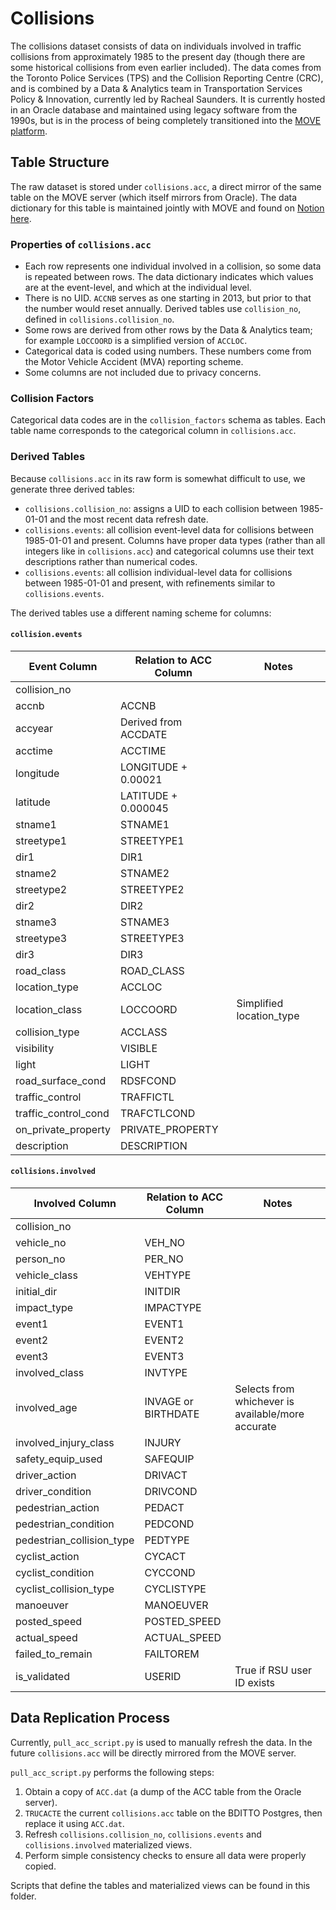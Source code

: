 # Collisions

The collisions dataset consists of data on individuals involved in traffic
collisions from approximately 1985 to the present day (though there are some
historical collisions from even earlier included). The data comes from the
Toronto Police Services (TPS) and the Collision Reporting Centre (CRC), and
is combined by a Data & Analytics team in Transportation Services Policy &
Innovation, currently led by Racheal Saunders. It is currently hosted in an
Oracle database and maintained using legacy software from the 1990s, but is in
the process of being completely transitioned into the [MOVE platform](https://github.com/CityofToronto/bdit_flashcrow).

## Table Structure

The raw dataset is stored under `collisions.acc`, a direct mirror of the same
table on the MOVE server (which itself mirrors from Oracle). The data dictionary
for this table is maintained jointly with MOVE and found on [Notion
here](https://www.notion.so/bditto/5cf7a4b3ee7d40de8557ac77c1cd2e69?v=56499d5d41e04f2097750ca3267f44bc).

### Properties of `collisions.acc`
- Each row represents one individual involved in a collision, so some data is
  repeated between rows. The data dictionary indicates which values are at the
  event-level, and which at the individual level.
- There is no UID. `ACCNB` serves as one starting in 2013, but prior to that the
  number would reset annually. Derived tables use `collision_no`, defined in
  `collisions.collision_no`.
- Some rows are derived from other rows by the Data & Analytics team; for
  example `LOCCOORD` is a simplified version of `ACCLOC`.
- Categorical data is coded using numbers. These numbers come from the Motor
  Vehicle Accident (MVA) reporting scheme.
- Some columns are not included due to privacy concerns.

### Collision Factors

Categorical data codes are in the `collision_factors` schema as tables. Each
table name corresponds to the categorical column in `collisions.acc`.

### Derived Tables

Because `collisions.acc` in its raw form is somewhat difficult to use, we
generate three derived tables:

- `collisions.collision_no`: assigns a UID to each collision between 1985-01-01
  and the most recent data refresh date.
- `collisions.events`: all collision event-level data for collisions between
  1985-01-01 and present. Columns have proper data types (rather than all
  integers like in `collisions.acc`) and categorical columns use their text
  descriptions rather than numerical codes.
- `collisions.events`: all collision individual-level data for collisions
  between 1985-01-01 and present, with refinements similar to
  `collisions.events`.

The derived tables use a different naming scheme for columns:

#### `collision.events`

Event Column | Relation to ACC Column | Notes
-- | -- | --
collision_no |   |  
accnb | ACCNB |  
accyear | Derived from ACCDATE |  
acctime | ACCTIME |  
longitude | LONGITUDE + 0.00021 |  
latitude | LATITUDE + 0.000045 |  
stname1 | STNAME1 |  
streetype1 | STREETYPE1 |  
dir1 | DIR1 |  
stname2 | STNAME2 |  
streetype2 | STREETYPE2 |  
dir2 | DIR2 |  
stname3 | STNAME3 |  
streetype3 | STREETYPE3 |  
dir3 | DIR3 |  
road_class | ROAD_CLASS |  
location_type | ACCLOC |  
location_class | LOCCOORD | Simplified location_type
collision_type | ACCLASS |  
visibility | VISIBLE |  
light | LIGHT |  
road_surface_cond | RDSFCOND |  
traffic_control | TRAFFICTL |  
traffic_control_cond | TRAFCTLCOND |  
on_private_property | PRIVATE_PROPERTY |  
description | DESCRIPTION |  

#### `collisions.involved`

Involved Column | Relation to ACC Column | Notes
-- | -- | --
collision_no |   |  
vehicle_no | VEH_NO |  
person_no | PER_NO |  
vehicle_class | VEHTYPE |  
initial_dir | INITDIR |  
impact_type | IMPACTYPE |  
event1 | EVENT1 |  
event2 | EVENT2 |  
event3 | EVENT3 |  
involved_class | INVTYPE |  
involved_age | INVAGE or BIRTHDATE | Selects from whichever is available/more accurate
involved_injury_class | INJURY |  
safety_equip_used | SAFEQUIP |  
driver_action | DRIVACT |  
driver_condition | DRIVCOND |  
pedestrian_action | PEDACT |  
pedestrian_condition | PEDCOND |  
pedestrian_collision_type | PEDTYPE |  
cyclist_action | CYCACT |  
cyclist_condition | CYCCOND |  
cyclist_collision_type | CYCLISTYPE |  
manoeuver | MANOEUVER |  
posted_speed | POSTED_SPEED |  
actual_speed | ACTUAL_SPEED |  
failed_to_remain | FAILTOREM |  
is_validated | USERID | True if RSU user ID exists

## Data Replication Process

Currently, `pull_acc_script.py` is used to manually refresh the data. In the
future `collisions.acc` will be directly mirrored from the MOVE server.

`pull_acc_script.py` performs the following steps:
1. Obtain a copy of `ACC.dat` (a dump of the ACC table from the Oracle server).
2. `TRUCACTE` the current `collisions.acc` table on the BDITTO Postgres, then
   replace it using `ACC.dat`.
3. Refresh `collisions.collision_no`, `collisions.events` and
   `collisions.involved` materialized views.
4. Perform simple consistency checks to ensure all data were properly copied.

Scripts that define the tables and materialized views can be found in this
folder.
